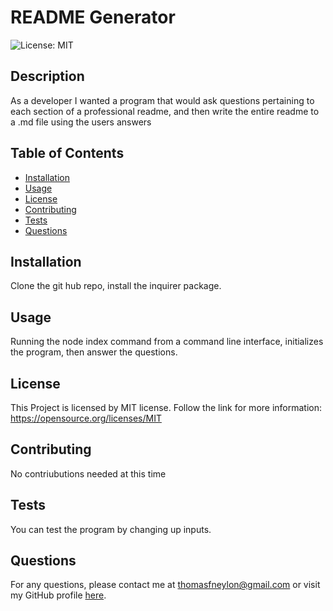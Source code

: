# README Generator
  ![License: MIT](https://img.shields.io/badge/License-MIT-yellow.svg)

## Description

As a developer I wanted a program that would ask questions pertaining to each section of a professional readme, and then write the entire readme to a .md file using the users answers

## Table of Contents

- [Installation](#installation)
- [Usage](#usage)
- [License](#license)
- [Contributing](#contributing)
- [Tests](#tests)
- [Questions](#questions)

## Installation

Clone the git hub repo, install the inquirer package.

## Usage

Running the node index command from a command line interface, initializes the program, then answer the questions.

## License

This Project is licensed by MIT license.
Follow the link for more information: https://opensource.org/licenses/MIT


## Contributing

No contriubutions needed at this time

## Tests

You can test the program by changing up inputs.

## Questions

For any questions, please contact me at [thomasfneylon@gmail.com](mailto:thomasfneylon@gmail.com) or visit my GitHub profile [here](https://github.com/Neglon).

